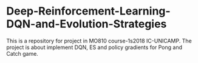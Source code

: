 # Deep-Reinforcement-Learning-DQN-and-Evolution-Strategies
This is a repository for project in MO810 course-1s2018 IC-UNICAMP. The project is about implement DQN, ES and policy gradients for Pong and Catch game.
